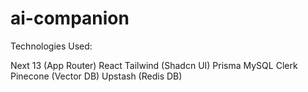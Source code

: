 # ai-companion

Technologies Used:

Next 13 (App Router)
React
Tailwind (Shadcn UI)
Prisma
MySQL
Clerk
Pinecone (Vector DB)
Upstash (Redis DB)
